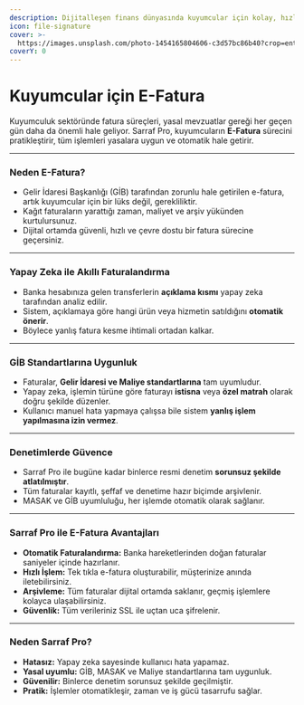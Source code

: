 ```yaml
---
description: Dijitalleşen finans dünyasında kuyumcular için kolay, hızlı ve yasal çözümler
icon: file-signature
cover: >-
  https://images.unsplash.com/photo-1454165804606-c3d57bc86b40?crop=entropy&cs=srgb&fm=jpg&ixid=M3wxOTcwMjR8MHwxfHNlYXJjaHw2fHxpbnZvaWNlfGVufDB8fHx8MTc1NTU2MTUwOHww&ixlib=rb-4.1.0&q=85
coverY: 0
---
```


# Kuyumcular için E-Fatura

Kuyumculuk sektöründe fatura süreçleri, yasal mevzuatlar gereği her geçen gün daha da önemli hale geliyor. Sarraf Pro, kuyumcuların **E-Fatura** sürecini pratikleştirir, tüm işlemleri yasalara uygun ve otomatik hale getirir.

***

### Neden E-Fatura?

* Gelir İdaresi Başkanlığı (GİB) tarafından zorunlu hale getirilen e-fatura, artık kuyumcular için bir lüks değil, gerekliliktir.
* Kağıt faturaların yarattığı zaman, maliyet ve arşiv yükünden kurtulursunuz.
* Dijital ortamda güvenli, hızlı ve çevre dostu bir fatura sürecine geçersiniz.

***

### Yapay Zeka ile Akıllı Faturalandırma

* Banka hesabınıza gelen transferlerin **açıklama kısmı** yapay zeka tarafından analiz edilir.
* Sistem, açıklamaya göre hangi ürün veya hizmetin satıldığını **otomatik önerir**.
* Böylece yanlış fatura kesme ihtimali ortadan kalkar.

***

### GİB Standartlarına Uygunluk

* Faturalar, **Gelir İdaresi ve Maliye standartlarına** tam uyumludur.
* Yapay zeka, işlemin türüne göre faturayı **istisna** veya **özel matrah** olarak doğru şekilde düzenler.
* Kullanıcı manuel hata yapmaya çalışsa bile sistem **yanlış işlem yapılmasına izin vermez**.

***

### Denetimlerde Güvence

* Sarraf Pro ile bugüne kadar binlerce resmi denetim **sorunsuz şekilde atlatılmıştır**.
* Tüm faturalar kayıtlı, şeffaf ve denetime hazır biçimde arşivlenir.
* MASAK ve GİB uyumluluğu, her işlemde otomatik olarak sağlanır.

***

### Sarraf Pro ile E-Fatura Avantajları

* **Otomatik Faturalandırma:** Banka hareketlerinden doğan faturalar saniyeler içinde hazırlanır.
* **Hızlı İşlem:** Tek tıkla e-fatura oluşturabilir, müşterinize anında iletebilirsiniz.
* **Arşivleme:** Tüm faturalar dijital ortamda saklanır, geçmiş işlemlere kolayca ulaşabilirsiniz.
* **Güvenlik:** Tüm verileriniz SSL ile uçtan uca şifrelenir.

***

### Neden Sarraf Pro?

* **Hatasız:** Yapay zeka sayesinde kullanıcı hata yapamaz.
* **Yasal uyumlu:** GİB, MASAK ve Maliye standartlarına tam uygunluk.
* **Güvenilir:** Binlerce denetim sorunsuz şekilde geçilmiştir.
* **Pratik:** İşlemler otomatikleşir, zaman ve iş gücü tasarrufu sağlar.
